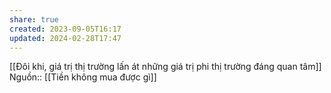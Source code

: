 ```yaml
---
share: true
created: 2023-09-05T16:17
updated: 2024-02-28T17:47
---
```

[[Đôi khi, giá trị thị trường lấn át những giá trị phi thị trường đáng quan tâm]]
Nguồn:: [[Tiền không mua được gì]]
